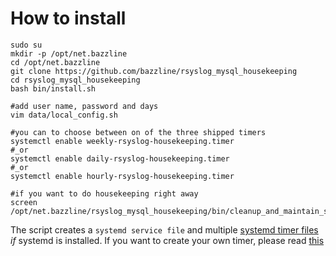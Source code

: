 # How to install

```
sudo su
mkdir -p /opt/net.bazzline
cd /opt/net.bazzline
git clone https://github.com/bazzline/rsyslog_mysql_housekeeping
cd rsyslog_mysql_housekeeping
bash bin/install.sh

#add user name, password and days
vim data/local_config.sh

#you can to choose between on of the three shipped timers
systemctl enable weekly-rsyslog-housekeeping.timer
#_or
systemctl enable daily-rsyslog-housekeeping.timer
#_or
systemctl enable hourly-rsyslog-housekeeping.timer

#if you want to do housekeeping right away
screen
/opt/net.bazzline/rsyslog_mysql_housekeeping/bin/cleanup_and_maintain_syslog_systemevent.sh
```

The script creates a `systemd service file` and multiple [systemd timer files](source/) *if* systemd is installed.
If you want to create your own timer, please read [this](../knowledge_base/create_your_own_timer.md)
